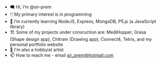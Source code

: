 - 🗨️ Hi, I’m @sir-prem
- 🖱️ My primary interest is in programming
- 🌱 I’m currently learning NodeJS, Express, MongoDB, P5.js (a JavaScript library)
- 🏗️ Some of my projects under consruction are: MediHopper, Grasa (Shape design app), Chitram (Drawing app), Connect4, Tetris, and my personal portfolio website
- 🎨 I'm also a hobbyist artist
- 📫 How to reach me - email sir_prem@hotmail.com

<!---
sir-prem/sir-prem is a ✨ special ✨ repository because its `README.md` (this file) appears on your GitHub profile.
You can click the Preview link to take a look at your changes.
--->
